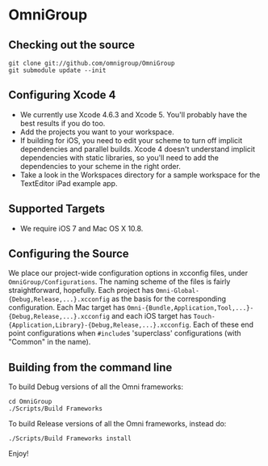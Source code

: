 OmniGroup
===========

Checking out the source
-----------------------

    git clone git://github.com/omnigroup/OmniGroup
    git submodule update --init

Configuring Xcode 4
-------------------

- We currently use Xcode 4.6.3 and Xcode 5. You'll probably have the best results if you do too.
- Add the projects you want to your workspace.
- If building for iOS, you need to edit your scheme to turn off implicit dependencies and parallel builds. Xcode 4 doesn't understand implicit dependencies with static libraries, so you'll need to add the dependencies to your scheme in the right order.
- Take a look in the Workspaces directory for a sample workspace for the TextEditor iPad example app.

Supported Targets
----------------------

- We require iOS 7 and Mac OS X 10.8.

Configuring the Source
----------------------

We place our project-wide configuration options in xcconfig files, under `OmniGroup/Configurations`. The naming scheme of the files is fairly straightforward, hopefully. Each project has `Omni-Global-{Debug,Release,...}.xcconfig` as the basis for the corresponding configuration. Each Mac target has `Omni-{Bundle,Application,Tool,...}-{Debug,Release,...}.xcconfig` and each iOS target has `Touch-{Application,Library}-{Debug,Release,...}.xcconfig`. Each of these end point configurations when `#include`s 'superclass' configurations (with "Common" in the name).

 
Building from the command line
------------------------------

To build Debug versions of all the Omni frameworks:

    cd OmniGroup
    ./Scripts/Build Frameworks

To build Release versions of all the Omni frameworks, instead do:

    ./Scripts/Build Frameworks install

Enjoy!
